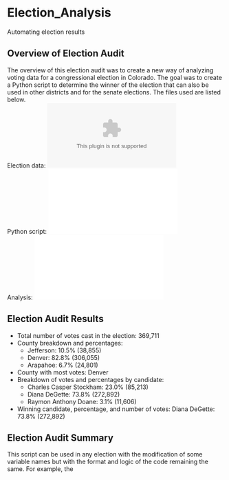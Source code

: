 # Election_Analysis
Automating election results
## Overview of Election Audit
The overview of this election audit was to create a new way of analyzing voting data for a congressional election in Colorado. The goal was to create a Python script to determine the winner of the election that can also be used in other districts and for the senate elections. The files used are listed below.  
Election data: ![election_results](Resources/election_results.csv)  
Python script: ![PyPoll.py](Challenge/PyPoll_Challenge.py)  
Analysis: ![election_analysis](Analysis/election_analysis.txt)  
## Election Audit Results
* Total number of votes cast in the election: 369,711  
* County breakdown and percentages:   
  * Jefferson: 10.5% (38,855)  
  * Denver: 82.8% (306,055)  
  * Arapahoe: 6.7% (24,801) 
* County with most votes: Denver  
* Breakdown of votes and percentages by candidate: 
  * Charles Casper Stockham: 23.0% (85,213)  
  * Diana DeGette: 73.8% (272,892)  
  * Raymon Anthony Doane: 3.1% (11,606)  
* Winning candidate, percentage, and number of votes: Diana DeGette: 73.8% (272,892)  
## Election Audit Summary
This script can be used in any election with the modification of some variable names but with the format and logic of the code remaining the same. For example, the 
